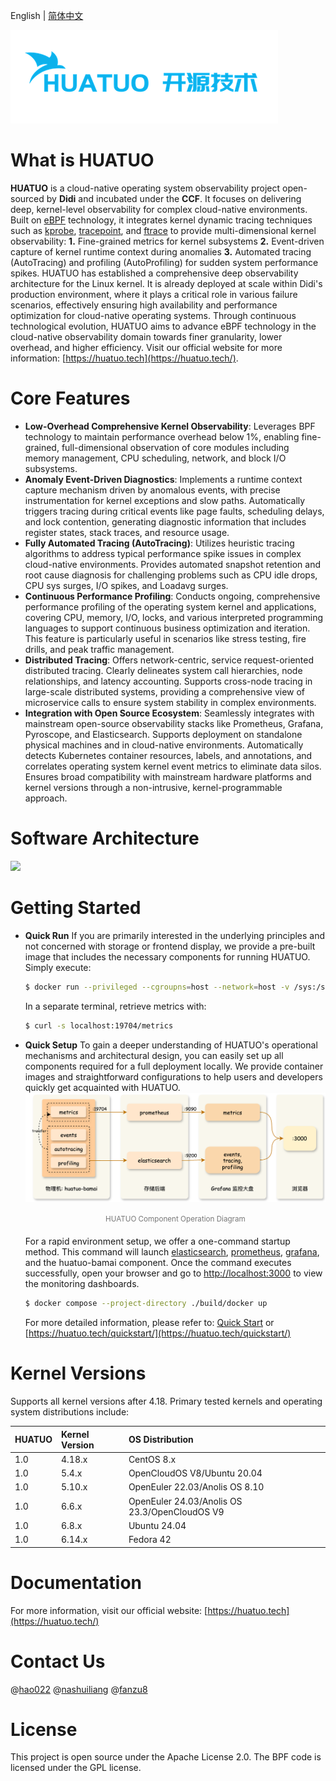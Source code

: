 English | [简体中文](./README_CN.md)

![](./docs/huatuo-logo-v3.png)

# What is HUATUO

**HUATUO** is a cloud-native operating system observability project open-sourced by **Didi** and incubated under the **CCF**. It focuses on delivering deep, kernel-level observability for complex cloud-native environments. Built on [eBPF](https://docs.kernel.org/userspace-api/ebpf/syscall.html) technology, it integrates kernel dynamic tracing techniques such as [kprobe](https://www.kernel.org/doc/html/latest/trace/kprobes.html), [tracepoint](https://www.kernel.org/doc/html/latest/trace/tracepoints.html), and [ftrace](https://www.kernel.org/doc/html/latest/trace/ftrace.html) to provide multi-dimensional kernel observability: **1.** Fine-grained metrics for kernel subsystems **2.** Event-driven capture of kernel runtime context during anomalies **3.** Automated tracing (AutoTracing) and profiling (AutoProfiling) for sudden system performance spikes. HUATUO has established a comprehensive deep observability architecture for the Linux kernel. It is already deployed at scale within Didi's production environment, where it plays a critical role in various failure scenarios, effectively ensuring high availability and performance optimization for cloud-native operating systems. Through continuous technological evolution, HUATUO aims to advance eBPF technology in the cloud-native observability domain towards finer granularity, lower overhead, and higher efficiency. Visit our official website for more information: [https://huatuo.tech](https://huatuo.tech/).

# Core Features

- **Low-Overhead Comprehensive Kernel Observability**: Leverages BPF technology to maintain performance overhead below 1%, enabling fine-grained, full-dimensional observation of core modules including memory management, CPU scheduling, network, and block I/O subsystems.
- **Anomaly Event-Driven Diagnostics**: Implements a runtime context capture mechanism driven by anomalous events, with precise instrumentation for kernel exceptions and slow paths. Automatically triggers tracing during critical events like page faults, scheduling delays, and lock contention, generating diagnostic information that includes register states, stack traces, and resource usage.
- **Fully Automated Tracing (AutoTracing)**: Utilizes heuristic tracing algorithms to address typical performance spike issues in complex cloud-native environments. Provides automated snapshot retention and root cause diagnosis for challenging problems such as CPU idle drops, CPU sys surges, I/O spikes, and Loadavg surges.
- **Continuous Performance Profiling**: Conducts ongoing, comprehensive performance profiling of the operating system kernel and applications, covering CPU, memory, I/O, locks, and various interpreted programming languages to support continuous business optimization and iteration. This feature is particularly useful in scenarios like stress testing, fire drills, and peak traffic management.
- **Distributed Tracing**: Offers network-centric, service request-oriented distributed tracing. Clearly delineates system call hierarchies, node relationships, and latency accounting. Supports cross-node tracing in large-scale distributed systems, providing a comprehensive view of microservice calls to ensure system stability in complex environments.
- **Integration with Open Source Ecosystem**: Seamlessly integrates with mainstream open-source observability stacks like Prometheus, Grafana, Pyroscope, and Elasticsearch. Supports deployment on standalone physical machines and in cloud-native environments. Automatically detects Kubernetes container resources, labels, and annotations, and correlates operating system kernel event metrics to eliminate data silos. Ensures broad compatibility with mainstream hardware platforms and kernel versions through a non-intrusive, kernel-programmable approach.

# Software Architecture

![](./docs/img/huatuo-arch.png)

# Getting Started

- **Quick Run**
  If you are primarily interested in the underlying principles and not concerned with storage or frontend display, we provide a pre-built image that includes the necessary components for running HUATUO. Simply execute:

    ```bash
  $ docker run --privileged --cgroupns=host --network=host -v /sys:/sys -v /run:/run huatuo/huatuo-bamai:latest
    ```

  In a separate terminal, retrieve metrics with:

    ```bash
  $ curl -s localhost:19704/metrics
    ```

- **Quick Setup**
  To gain a deeper understanding of HUATUO's operational mechanisms and architectural design, you can easily set up all components required for a full deployment locally. We provide container images and straightforward configurations to help users and developers quickly get acquainted with HUATUO.
    ![](./docs/img/quickstart-components.png)

    <div style="text-align: center; margin: 8px 0 20px 0; color: #777;">
    <small>
    HUATUO Component Operation Diagram<br>
    </small>
    </div>


  For a rapid environment setup, we offer a one-command startup method. This command will launch [elasticsearch](https://www.elastic.co), [prometheus](https://prometheus.io), [grafana](https://grafana.com), and the huatuo-bamai component. Once the command executes successfully, open your browser and go to [http://localhost:3000](http://localhost:3000) to view the monitoring dashboards.

    ```bash
  $ docker compose --project-directory ./build/docker up
    ```

  For more detailed information, please refer to: [Quick Start](./docs/quick-start.md) or [https://huatuo.tech/quickstart/](https://huatuo.tech/quickstart/)

# Kernel Versions

Supports all kernel versions after 4.18. Primary tested kernels and operating system distributions include:

| HUATUO | Kernel Version | OS Distribution                               |
| :----- | :------------- | :-------------------------------------------- |
| 1.0    | 4.18.x         | CentOS 8.x                                    |
| 1.0    | 5.4.x          | OpenCloudOS V8/Ubuntu 20.04                   |
| 1.0    | 5.10.x         | OpenEuler 22.03/Anolis OS 8.10                |
| 1.0    | 6.6.x          | OpenEuler 24.03/Anolis OS 23.3/OpenCloudOS V9 |
| 1.0    | 6.8.x          | Ubuntu 24.04                                  |
| 1.0    | 6.14.x         | Fedora 42                                     |

# Documentation

For more information, visit our official website: [https://huatuo.tech](https://huatuo.tech/)

# Contact Us

@[hao022](https://github.com/hao022)
@[nashuiliang](https://github.com/nashuiliang)
@[fanzu8](https://github.com/fanzuba)

# License

This project is open source under the Apache License 2.0. The BPF code is licensed under the GPL license.

